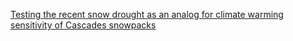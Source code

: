 <!---
---
title: "Testing the recent snow drought as an analog for climate warming sensitivity of Cascades snowpacks"
collection: publications
permalink: /publications/snow-drought
date: 2016-08-08
venue: 'Environmental Research Letters'
paperurl: 'http://stacks.iop.org/1748-9326/11/i=8/a=084009'
---
[Download](http://mgcooper.github.io/files/Cooper_et_al_2016_snow_drought.pdf)
--->

[Testing the recent snow drought as an analog for climate warming sensitivity of Cascades snowpacks](http://mgcooper.github.io/files/Cooper_et_al_2016_snow_drought.pdf)
